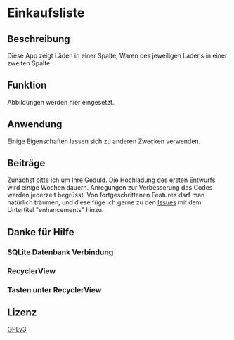 # Einkaufsliste

## Beschreibung
Diese App zeigt Läden in einer Spalte, Waren des jeweiligen Ladens in einer zweiten Spalte.

## Funktion
Abbildungen werden hier eingesetzt.

## Anwendung
Einige Eigenschaften lassen sich zu anderen Zwecken verwenden.

## Beiträge
Zunächst bitte ich um Ihre Geduld. Die Hochladung des ersten Entwurfs wird einige Wochen dauern. Anregungen zur Verbesserung des Codes werden jederzeit begrüsst. Von fortgeschrittenen Features darf man natürlich träumen, und diese füge ich gerne zu den [Issues](https://github.com/Galajda/Einkaufsliste/issues?q=is%3Aopen+is%3Aissue+label%3Aenhancement) mit dem Untertitel "enhancements" hinzu.

## Danke für Hilfe
  ### SQLite Datenbank Verbindung
  
  ### RecyclerView
  
  ### Tasten unter RecyclerView
  
## Lizenz
[GPLv3](https://github.com/Galajda/Einkaufsliste/blob/master/LICENSE)

